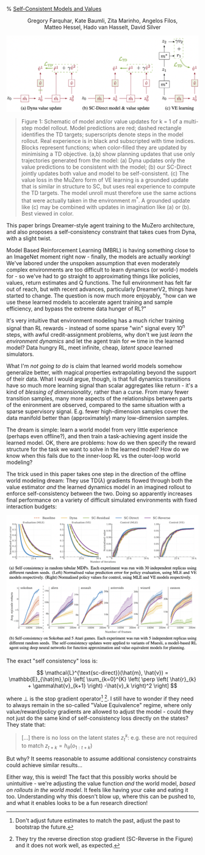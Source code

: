 % [Self-Consistent Models and Values](https:/A/arxiv.org/abs/2110.12840)

<center> Gregory Farquhar, Kate Baumli, Zita Marinho, Angelos Filos, </br>Matteo Hessel, Hado van Hasselt, David Silver </center>

![](self-cons.png)

> Figure 1: Schematic of model and/or value updates for k = 1 of a multi-step model rollout. Model predictions are red; dashed rectangle identifies the TD targets; superscripts denote steps in the model rollout. Real experience is in black and subscripted with time indices. Blocks represent functions; when color-filled they are updated by minimising a TD objective. (a,b) show planning updates that use only trajectories generated from the model: (a) Dyna updates only the value predictions to be consistent with the model; (b) our SC-Direct jointly updates both value and model to be self-consistent. (c) The value loss in the MuZero form of VE learning is a grounded update that is similar in structure to SC, but uses real experience to compute the TD targets. The model unroll must therefore use the same actions that were actually taken in the environment $m^*$. A grounded update like (c) may be combined with updates in imagination like (a) or (b). Best viewed in color.

This paper brings Dreamer-style agent training to the MuZero architecture, and also proposes a self-consistency constraint that takes cues from Dyna, with a slight twist.

Model Based Reinforcement Learning (MBRL) is having something close to an ImageNet moment right now - finally, the models are actually *working*! We've labored under the unspoken assumption that even moderately complex environments are too difficult to learn dynamics (or world-) models for - so we've had to go straight to approximating things like policies, values, return estimates and Q functions. The full environment has felt far out of reach, but with recent advances, particularly DreamerV2, things have started to change. The question is now much more enjoyably, "how can we use these learned models to accelerate agent training and sample efficiency, and bypass the extreme data hunger of RL?"

It's very intuitive that environment modeling has a much richer training signal than RL rewards - instead of some sparse "win" signal every $10^n$ steps, with awful credit-assignment problems, why don't we just *learn the environment dynamics* and let the agent train for $\infty$ time in the learned model? Data hungry RL, meet infinite, cheap, *latent space* learned simulators.

What I'm *not going to do* is claim that learned world models somehow generalize better, with magical properties extrapolating beyond the support of their data. What I would argue, though, is that full dynamics transitions have so much more learning signal than scalar aggregates like return - it's a kind of *blessing of dimensionality*, rather than a curse. From many fewer transition samples, many more aspects of the relationships between parts of the enironment are observed, compared to the same situation with a sparse supervisory signal. E.g. fewer high-dimension samples cover the data manifold better than (approximately) many low-dimension samples.

The dream is simple: learn a world model from very little experience (perhaps even offline?), and then train a task-achieving agent inside the learned model. OK, there are problems: how do we then specify the reward structure for the task we want to solve in the learned model? How do we know when this fails due to the inner-loop RL vs the outer-loop world modeling?

The trick used in this paper takes one step in the direction of the offline world modeling dream: They use TD($\lambda$) gradients flowed through both the value estimator *and* the learned dynamics model in an imagined rollout to enforce self-consistency between the two. Doing so apparently increases final performance on a variety of difficult simulated environments with fixed interaction budgets:

![](selfconsframes.png)

The exact "self consistency" loss is:

$$
\mathcal{L}^{\text{sc-direct}}(\hat{m}, \hat{v}) = \mathbb{E}_{\hat{m},\pi}
\left[
\sum_{k=0}^{K} \left( \perp \left( \hat{r}_{k} + \gamma\hat{v}_{k+1} \right) -\hat{v}_k  \right)^2
\right]
$$

where $\perp$ is the stop gradient operator[^1] [^2]. I still have to wonder if they need to always remain in the so-called "Value Equivalence" regime, where only value/reward/policy gradients are allowed to adjust the model - could they not just do the same kind of self-consistency loss directly on the states? They state that:

> [...] there is no loss on the latent states $z^k_t$: e.g. these are not required to match $z_{t+k} = h_{\theta}(o_{1:t+k})$

But why? It seems reasonable to assume additional consistency constraints could achieve similar results...

Either way, this is weird! The fact that this possibly works should be unintuitive - we're adjusting the value function *and* the world model, *based on rollouts in the world model*. It feels like having your cake and eating it too. Understanding why this doesn't blow up, where this can be pushed to, and what it enables looks to be a fun research direction!

[^1]: Don't adjust future estimates to match the past, adjust the past to bootstrap the future.

[^2]: They try the reverse direction stop gradient (SC-Reverse in the Figure) and it does not work well, as expected.